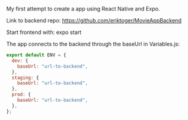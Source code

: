 My first attempt to create a app using React Native and Expo.

Link to backend repo: https://github.com/eriktoger/MovieAppBackend

Start frontend with: expo start

The app connects to the backend through the baseUrl in Variables.js:

```javascript
export default ENV = {
  dev: {
    baseUrl: "url-to-backend",
  },
  staging: {
    baseUrl: "url-to-backend",
  },
  prod: {
    baseUrl: "url-to-backend",
  },
};
```
